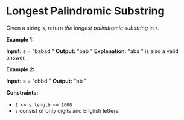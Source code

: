 # Longest Palindromic Substring

Given a string `s`, return _the longest_ _palindromic_ _substring_ in `s`.

**Example 1:**

**Input:** s =  "babad "
**Output:**  "bab "
**Explanation:**  "aba " is also a valid answer.

**Example 2:**

**Input:** s =  "cbbd "
**Output:**  "bb "

**Constraints:**

* `1 <= s.length <= 1000`
* `s` consist of only digits and English letters.
